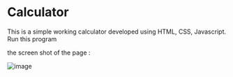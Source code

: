 # Calculator

This is a simple working calculator developed using HTML, CSS, Javascript. Run this program

the screen shot of the page : 

![image](https://github.com/user-attachments/assets/732327fb-d532-4a37-8b85-15e29e65a82f)
